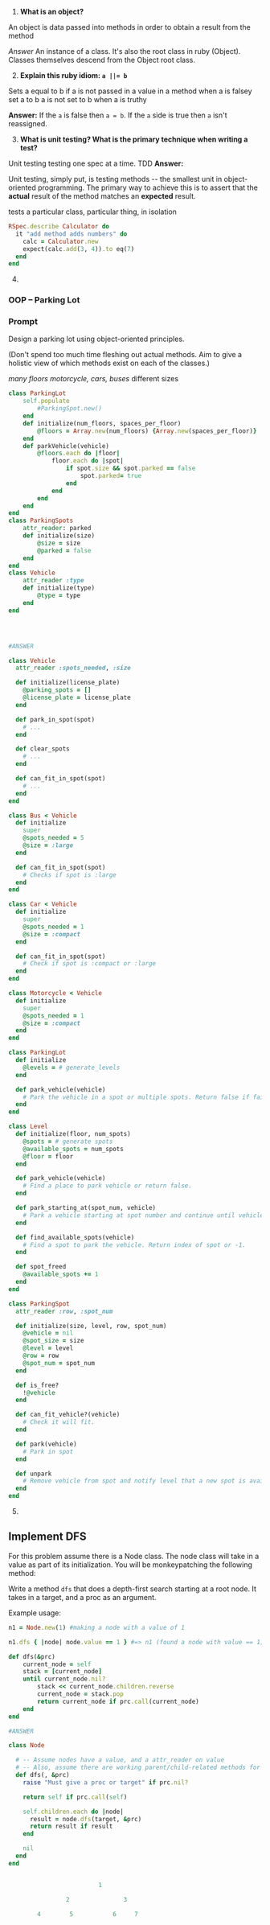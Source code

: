 1. **What is an object?**


An object is data passed into methods in order to obtain a result from the method

*Answer*
An instance of a class. It's also the root class in ruby (Object). Classes themselves descend from the Object root class.


2. **Explain this ruby idiom: `a ||= b`**

Sets a equal to b if a is not passed in a value in a method
when a is falsey set a to b
a is not set to b when a is truthy

**Answer:**
If the `a` is false then `a = b`. If the `a` side is true then `a` isn't reassigned.

3. **What is unit testing? What is the primary technique when writing a test?**

Unit testing testing one spec at a time. TDD
**Answer:**

Unit testing, simply put, is testing methods -- the smallest unit in object-oriented programming. The primary way to achieve this is to assert that the **actual** result of the method matches an **expected** result.


tests a particular class, particular thing, in isolation


```rb
RSpec.describe Calculator do
  it "add method adds numbers" do
    calc = Calculator.new
    expect(calc.add(3, 4)).to eq(7)
  end
end
```

4. 
### OOP – Parking Lot

### Prompt

Design a parking lot using object-oriented principles.

(Don't spend too much time fleshing out actual methods. Aim to give a
holistic view of which methods exist on each of the classes.)

*many floors*
*motorcycle, cars, buses* different sizes
```ruby
class ParkingLot
    self.populate
        #ParkingSpot.new()
    end
    def initialize(num_floors, spaces_per_floor)
        @floors = Array.new(num_floors) {Array.new(spaces_per_floor)}
    end
    def parkVehicle(vehicle)
        @floors.each do |floor|
            floor.each do |spot|
                if spot.size && spot.parked == false
                    spot.parked= true
                end
            end
        end
    end
end
class ParkingSpots
    attr_reader: parked
    def initialize(size)
        @size = size
        @parked = false
    end
end
class Vehicle
    attr_reader :type
    def initialize(type)
        @type = type
    end
end




#ANSWER

class Vehicle
  attr_reader :spots_needed, :size

  def initialize(license_plate)
    @parking_spots = []
    @license_plate = license_plate
  end

  def park_in_spot(spot)
    # ...
  end

  def clear_spots
    # ...
  end

  def can_fit_in_spot(spot)
    # ...
  end
end

class Bus < Vehicle
  def initialize
    super
    @spots_needed = 5
    @size = :large
  end

  def can_fit_in_spot(spot)
    # Checks if spot is :large
  end
end

class Car < Vehicle
  def initialize
    super
    @spots_needed = 1
    @size = :compact
  end

  def can_fit_in_spot(spot)
    # Check if spot is :compact or :large
  end
end

class Motorcycle < Vehicle
  def initialize
    super
    @spots_needed = 1
    @size = :compact
  end
end

class ParkingLot
  def initialize
    @levels = # generate_levels
  end

  def park_vehicle(vehicle)
    # Park the vehicle in a spot or multiple spots. Return false if failed.
  end
end

class Level
  def initialize(floor, num_spots)
    @spots = # generate spots
    @available_spots = num_spots
    @floor = floor
  end

  def park_vehicle(vehicle)
    # Find a place to park vehicle or return false.
  end

  def park_starting_at(spot_num, vehicle)
    # Park a vehicle starting at spot number and continue until vehicle.spots_needed.
  end

  def find_available_spots(vehicle)
    # Find a spot to park the vehicle. Return index of spot or -1.
  end

  def spot_freed
    @available_spots += 1
  end
end

class ParkingSpot
  attr_reader :row, :spot_num

  def initialize(size, level, row, spot_num)
    @vehicle = nil
    @spot_size = size
    @level = level
    @row = row
    @spot_num = spot_num
  end

  def is_free?
    !@vehicle
  end

  def can_fit_vehicle?(vehicle)
    # Check it will fit.
  end

  def park(vehicle)
    # Park in spot
  end

  def unpark
    # Remove vehicle from spot and notify level that a new spot is available.
  end
end
```
5. 

## Implement DFS

For this problem assume there is a Node class. The node class will take in a value as part of its initialization. You will be monkeypatching the following method:

Write a method `dfs` that does a depth-first search starting at a root node. It takes in a target, and a proc as an argument.

Example usage:

```ruby
n1 = Node.new(1) #making a node with a value of 1

n1.dfs { |node| node.value == 1 } #=> n1 (found a node with value == 1)

def dfs(&prc)
    current_node = self
    stack = [current_node]
    until current_node.nil?
        stack << current_node.children.reverse
        current_node = stack.pop
        return current_node if prc.call(current_node)
    end
end

#ANSWER

class Node

  # -- Assume nodes have a value, and a attr_reader on value
  # -- Also, assume there are working parent/child-related methods for Node
  def dfs(, &prc)
    raise "Must give a proc or target" if prc.nil?

    return self if prc.call(self)

    self.children.each do |node|
      result = node.dfs(target, &prc)
      return result if result
    end

    nil
  end
end


                         1

                2               3 

        4        5           6     7 
```